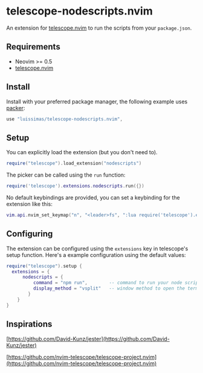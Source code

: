 # telescope-nodescripts.nvim
An extension for [telescope.nvim](https://github.com/nvim-telescope/telescope.nvim) to run the scripts from your `package.json`.

## Requirements
- Neovim >= 0.5
- [telescope.nvim](https://github.com/nvim-telescope/telescope.nvim)

## Install
Install with your preferred package manager, the following example uses [packer](https://github.com/wbthomason/packer.nvim):
```lua
use "luissimas/telescope-nodescripts.nvim",
```

## Setup
You can explicitly load the extension (but you don't need to).

```lua
require("telescope").load_extension("nodescripts")
```

The picker can be called using the `run` function:
```lua
require('telescope').extensions.nodescripts.run({})
```

No default keybindings are provided, you can set a keybinding for the extension like this:
```lua
vim.api.nvim_set_keymap("n", "<leader>fs", ":lua require('telescope').extensions.nodescripts.run({})<Enter>", {noremap = true, silent = true})
```

## Configuring
The extension can be configured using the `extensions` key in telescope's setup function. Here's a example configuration using the default values:

```lua
require("telescope").setup {
  extensions = {
      nodescripts = {
          command = "npm run",        -- command to run your node scripts
          display_method = "vsplit"   -- window method to open the terminal
        }
    }
}
```

## Inspirations
[https://github.com/David-Kunz/jester](https://github.com/David-Kunz/jester)

[https://github.com/nvim-telescope/telescope-project.nvim](https://github.com/nvim-telescope/telescope-project.nvim)

